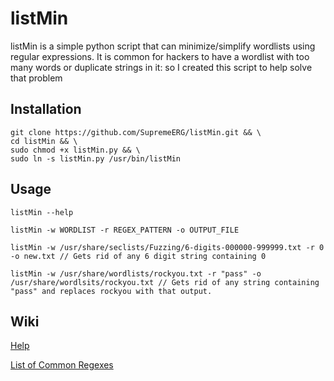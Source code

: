 # listMin
listMin is a simple python script that can minimize/simplify wordlists using regular expressions. It is common for hackers to have a wordlist with too many words or duplicate strings in it: so I created this script to help solve that problem


## Installation
```
git clone https://github.com/SupremeERG/listMin.git && \
cd listMin && \
sudo chmod +x listMin.py && \
sudo ln -s listMin.py /usr/bin/listMin
``` 
## Usage
`listMin --help`

`listMin -w WORDLIST -r REGEX_PATTERN -o OUTPUT_FILE`

```
listMin -w /usr/share/seclists/Fuzzing/6-digits-000000-999999.txt -r 0 -o new.txt // Gets rid of any 6 digit string containing 0

listMin -w /usr/share/wordlists/rockyou.txt -r "pass" -o /usr/share/wordlsits/rockyou.txt // Gets rid of any string containing "pass" and replaces rockyou with that output.
```

## Wiki

[Help](https://github.com/SupremeERG/listMin/wiki/Help)

[List of Common Regexes](https://github.com/SupremeERG/listMin/wiki/Regexpressions#common-regex-patterns)
<!-- add link to regex wiki page -->
